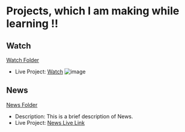 # Projects, which I am making while learning !!


## Watch
[Watch Folder](./Watch)
- Live Project: <a href="https://100-days-full-stack.vercel.app/" target="_blank">Watch</a>
![image](https://github.com/professorabhay/100-Days-FullStack/assets/76243309/e689b0dd-58c2-4fc7-828f-9d6b5e74e444)

## News
[News Folder](./news-site)
- Description: This is a brief description of News.
- Live Project: <a href="URL_FOR_PROJECT_A_LIVE" target="_blank">News Live Link</a>
